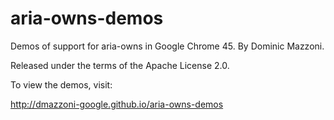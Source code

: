 # aria-owns-demos
Demos of support for aria-owns in Google Chrome 45.
By Dominic Mazzoni.

Released under the terms of the Apache License 2.0.

To view the demos, visit:

http://dmazzoni-google.github.io/aria-owns-demos
